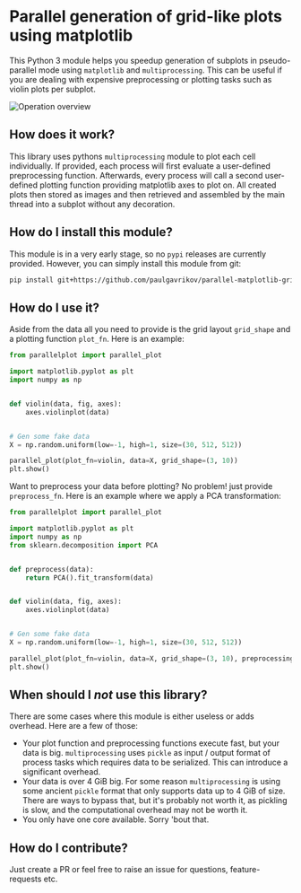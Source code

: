 # Parallel generation of grid-like plots using matplotlib

This Python 3 module helps you speedup generation of subplots in pseudo-parallel mode using `matplotlib` and `multiprocessing`. This can be useful if you are dealing with expensive preprocessing or plotting tasks such as violin plots per subplot.

![Operation overview](github/parallel_matplotlib_grid.svg)

## How does it work?

This library uses pythons `multiprocessing` module to plot each cell individually. If provided, each process will first evaluate a user-defined preprocessing function. Afterwards, every process will call a second user-defined plotting function providing matplotlib axes to plot on. All created plots then stored as images and then retrieved and assembled by the main thread into a subplot without any decoration. 

## How do I install this module?

This module is in a very early stage, so no `pypi` releases are currently provided. However, you can simply install this module from git:
```bash
pip install git+https://github.com/paulgavrikov/parallel-matplotlib-grid/
```

## How do I use it?

Aside from the data all you need to provide is the grid layout `grid_shape` and a plotting function `plot_fn`.
Here is an example:

```python
from parallelplot import parallel_plot

import matplotlib.pyplot as plt
import numpy as np


def violin(data, fig, axes):
    axes.violinplot(data)


# Gen some fake data 
X = np.random.uniform(low=-1, high=1, size=(30, 512, 512))

parallel_plot(plot_fn=violin, data=X, grid_shape=(3, 10))
plt.show()
```

Want to preprocess your data before plotting? No problem! just provide `preprocess_fn`.
Here is an example where we apply a PCA transformation:

```python
from parallelplot import parallel_plot

import matplotlib.pyplot as plt
import numpy as np
from sklearn.decomposition import PCA


def preprocess(data):
    return PCA().fit_transform(data)


def violin(data, fig, axes):
    axes.violinplot(data)


# Gen some fake data
X = np.random.uniform(low=-1, high=1, size=(30, 512, 512))

parallel_plot(plot_fn=violin, data=X, grid_shape=(3, 10), preprocessing_fn=preprocess)
plt.show()

```

## When should I *not* use this library?

There are some cases where this module is either useless or adds overhead. Here are a few of those:
- Your plot function and preprocessing functions execute fast, but your data is big. `multiprocessing` uses `pickle` as 
  input / output format of process tasks which requires data to be serialized. This can introduce a significant
  overhead.
- Your data is over 4 GiB big. For some reason `multiprocessing` is using some ancient `pickle` format that only supports
  data up to 4 GiB of size. There are ways to bypass that, but it's probably not worth it, as pickling is slow, and the
  computational overhead may not be worth it.
- You only have one core available. Sorry 'bout that.


## How do I contribute?

Just create a PR or feel free to raise an issue for questions, feature-requests etc. 
